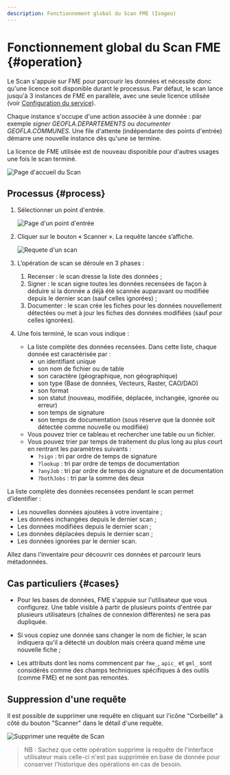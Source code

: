```yaml
---
description: Fonctionnement global du Scan FME (Isogeo)
---
```


# Fonctionnement global du Scan FME {#operation}

Le Scan s'appuie sur FME pour parcourir les données et nécessite donc qu'une licence soit disponible durant le processus. Par défaut, le scan lance jusqu'à 3 instances de FME en parallèle, avec une seule licence utilisée (voir [Configuration du service](/configuration/configuration.md#scan_concurrency)).

Chaque instance s'occupe d'une action associée à une donnée : par exemple *signer GEOFLA.DEPARTEMENTS* ou *documenter GEOFLA.COMMUNES*. Une file d'attente (indépendante des points d'entrée) démarre une nouvelle instance dès qu'une se termine.

La licence de FME utilisée est de nouveau disponible pour d'autres usages une fois le scan terminé.

![Page d'accueil du Scan](/assets/interface_scan.png)

## Processus {#process}

1. Sélectionner un point d'entrée.

    ![Page d'un point d'entrée](/assets/entrypoint.png)

2. Cliquer sur le bouton « Scanner ». La requête lancée s’affiche.

    ![Requete d'un scan](/assets/request.png)

3. L’opération de scan se déroule en 3 phases :

    1. Recenser : le scan dresse la liste des données ;
    2. Signer : le scan signe toutes les données recensées de façon à déduire si la donnée a déjà été scannée auparavant ou modifiée depuis le dernier scan (sauf celles ignorées) ;
    3. Documenter : le scan crée les fiches pour les données nouvellement détectées ou met à jour les fiches des données modifiées (sauf pour celles ignorées).

4. Une fois terminé, le scan vous indique :

    * La liste complète des données recensées. Dans cette liste, chaque donnée est caractérisée par :
      * un identifiant unique
      * son nom de fichier ou de table
      * son caractère (géographique, non géographique)
      * son type (Base de données, Vecteurs, Raster, CAO/DAO)
      * son format
      * son statut (nouveau, modifiée, déplacée, inchangée, ignorée ou erreur)
      * son temps de signature
      * son temps de documentation (sous réserve que la donnée soit détectée comme nouvelle ou modifiée) 
    * Vous pouvez trier ce tableau et rechercher une table ou un fichier.
    * Vous pouvez trier par temps de traitement du plus long au plus court en rentrant les paramètres suivants :
      * `?sign` : tri par ordre de temps de signature
      * `?lookup` : tri par ordre de temps de documentation
      * `?anyJob` : tri par ordre de temps de signature et de documentation 
      * `?bothJobs` : tri par la somme des deux

La liste complète des données recensées pendant le scan permet d’identifier :

* Les nouvelles données ajoutées à votre inventaire ;
* Les données inchangées depuis le dernier scan ;
* Les données modifiées depuis le dernier scan ;
* Les données déplacées depuis le dernier scan ;
* Les données ignorées par le dernier scan.

Allez dans l’inventaire pour découvrir ces données et parcourir leurs métadonnées.

## Cas particuliers {#cases}

* Pour les bases de données, FME s'appuie sur l'utilisateur que vous configurez. Une table visible à partir de plusieurs points d'entrée par plusieurs utilisateurs (chaînes de connexion différentes) ne sera pas dupliquée.

* Si vous copiez une donnée sans changer le nom de fichier, le scan indiquera qu'il a détecté un doublon mais créera quand même une nouvelle fiche ;

* Les attributs dont les noms commencent par `fme_`, `apic_` et `gml_` sont considérés comme des champs techniques spécifiques à des outils (comme FME) et ne sont pas remontés.

## Suppression d'une requête

Il est possible de supprimer une requête en cliquant sur l'icône "Corbeille" à côté du bouton "Scanner" dans le détail d'une requête.

![Supprimer une requête de Scan](/assets/delete_request.png)

> NB : Sachez que cette opération supprime la requête de l'interface utilisateur mais celle-ci n'est pas supprimée en base de donnée pour conserver l'historique des opérations en cas de besoin.